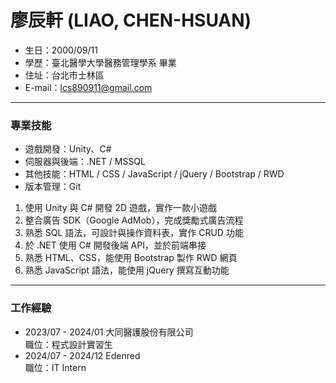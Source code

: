 # 廖辰軒 (LIAO, CHEN-HSUAN)
* 生日：2000/09/11
* 學歷：臺北醫學大學醫務管理學系 畢業
* 住址：台北市士林區
* E-mail：lcs890911@gmail.com
***
### 專業技能
* 遊戲開發：Unity、C#
* 伺服器與後端：.NET / MSSQL
* 其他技能：HTML / CSS / JavaScript / jQuery / Bootstrap / RWD
* 版本管理：Git

1. 使用 Unity 與 C# 開發 2D 遊戲，實作一款小遊戲
2. 整合廣告 SDK（Google AdMob），完成獎勵式廣告流程
3. 熟悉 SQL 語法，可設計與操作資料表，實作 CRUD 功能
4. 於 .NET 使用 C# 開發後端 API，並於前端串接
5. 熟悉 HTML、CSS，能使用 Bootstrap 製作 RWD 網頁
6. 熟悉 JavaScript 語法，能使用 jQuery 撰寫互動功能

***
### 工作經驗
* 2023/07 - 2024/01 大同醫護股份有限公司<br>
  職位：程式設計實習生
* 2024/07 - 2024/12 Edenred<br>
  職位：IT Intern



